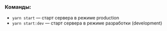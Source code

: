 ### Команды:

- `yarn start` &mdash; старт сервера в режиме production
- `yarn start:dev` &mdash; старт сервера в режиме разработки (development)
